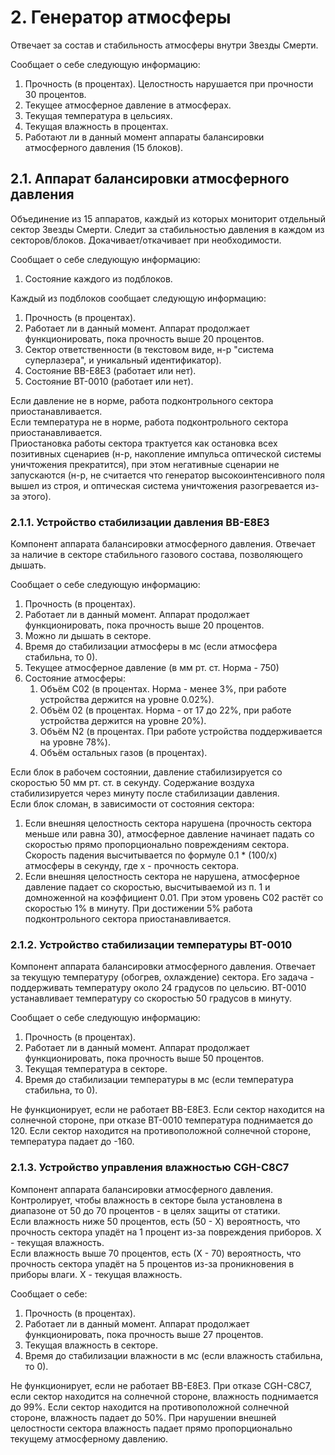 # 2. Генератор атмосферы

Отвечает за состав и стабильность атмосферы внутри Звезды Смерти.

Сообщает о себе следующую информацию:
1. Прочность (в процентах). Целостность нарушается при прочности 30 процентов.
2. Текущее атмосферное давление в атмосферах.
3. Текущая температура в цельсиях.
4. Текущая влажность в процентах.
5. Работают ли в данный момент аппараты балансировки атмосферного давления (15 блоков).

## 2.1. Аппарат балансировки атмосферного давления
Объединение из 15 аппаратов, каждый из которых мониторит отдельный сектор Звезды Смерти.
Следит за стабильностью давления в каждом из секторов/блоков. Докачивает/откачивает при необходимости.  

Сообщает о себе следующую информацию:
1. Состояние каждого из подблоков.

Каждый из подблоков сообщает следующую информацию:
1. Прочность (в процентах).
2. Работает ли в данный момент. Аппарат продолжает функционировать, пока прочность выше 20 процентов.
3. Сектор ответственности (в текстовом виде, н-р "система суперлазера", и уникальный идентификатор).
4. Состояние BB-E8E3 (работает или нет).
5. Состояние BT-0010 (работает или нет).

Если давление не в норме, работа подконтрольного сектора приостанавливается.  
Если температура не в норме, работа подконтрольного сектора приостанавливается.  
Приостановка работы сектора трактуется как остановка всех позитивных сценариев (н-р, накопление импульса оптической системы уничтожения прекратится), при этом негативные сценарии не запускаются (н-р, не считается что генератор высокоинтенсивного поля вышел из строя, и оптическая система уничтожения разогревается из-за этого).  

### 2.1.1. Устройство стабилизации давления BB-E8E3
Компонент аппарата балансировки атмосферного давления. Отвечает за наличие в секторе стабильного газового состава, позволяющего дышать.

Сообщает о себе следующую информацию:
1. Прочность (в процентах).
2. Работает ли в данный момент. Аппарат продолжает функционировать, пока прочность выше 20 процентов.
3. Можно ли дышать в секторе.
4. Время до стабилизации атмосферы в мс (если атмосфера стабильна, то 0).
5. Текущее атмосферное давление (в мм рт. ст. Норма - 750)
5. Состояние атмосферы:
    1. Объём С02 (в процентах. Норма - менее 3%, при работе устройства держится на уровне 0.02%).
    2. Объём 02 (в процентах. Норма - от 17 до 22%, при работе устройства держится на уровне 20%).
    3. Объём N2 (в процентах. При работе устройства поддерживается на уровне 78%).
    4. Объём остальных газов (в процентах).

Если блок в рабочем состоянии, давление стабилизируется со скоростью 50 мм рт. ст. в секунду. Содержание воздуха стабилизируется через минуту после стабилизации давления.  
Если блок сломан, в зависимости от состояния сектора:
1. Если внешняя целостность сектора нарушена (прочность сектора меньше или равна 30), атмосферное давление начинает падать со скоростью прямо пропорционально повреждениям сектора. Скорость падения высчитывается по формуле 0.1 * (100/x) атмосферы в секунду, где x - прочность сектора.  
2. Если внешняя целостность сектора не нарушена, атмосферное давление падает со скоростью, высчитываемой из п. 1 и домноженной на коэффициент 0.01. При этом уровень С02 растёт со скоростью 1% в минуту. При достижении 5% работа подконтрольного сектора приостанавливается.

### 2.1.2. Устройство стабилизации температуры BT-0010
Компонент аппарата балансировки атмосферного давления. Отвечает за текущую температуру (обогрев, охлаждение) сектора. Его задача - поддерживать температуру около 24 градусов по цельсию. BT-0010 устанавливает температуру со скоростью 50 градусов в минуту.

Сообщает о себе следующую информацию:
1. Прочность (в процентах).
2. Работает ли в данный момент. Аппарат продолжает функционировать, пока прочность выше 50 процентов.
3. Текущая температура в секторе.
4. Время до стабилизации температуры в мс (если температура стабильна, то 0).

Не функционирует, если не работает BB-E8E3. Если сектор находится на солнечной стороне, при отказе BT-0010 температура поднимается до 120. Если сектор находится на противоположной солнечной стороне, температура падает до -160.

### 2.1.3. Устройство управления влажностью CGH-C8C7
Компонент аппарата балансировки атмосферного давления. Контролирует, чтобы влажность в секторе была установлена в диапазоне от 50 до 70 процентов - в целях защиты от статики.  
Если влажность ниже 50 процентов, есть (50 - Х) вероятность, что прочность сектора упадёт на 1 процент из-за повреждения приборов. Х - текущая влажность.  
Если влажность выше 70 процентов, есть (Х - 70) вероятность, что прочность сектора упадёт на 5 процентов из-за проникновения в приборы влаги. Х - текущая влажность.  

Сообщает о себе:
1. Прочность (в процентах).
2. Работает ли в данный момент. Аппарат продолжает функционировать, пока прочность выше 27 процентов.
3. Текущая влажность в секторе.
4. Время до стабилизации влажности в мс (если влажность стабильна, то 0).

Не функционирует, если не работает BB-E8E3. При отказе CGH-C8C7, если сектор находится на солнечной стороне, влажность поднимается до 99%. Если сектор находится на противоположной солнечной стороне, влажность падает до 50%. При нарушении внешней целостности сектора влажность падает прямо пропорционально текущему атмосферному давлению.


